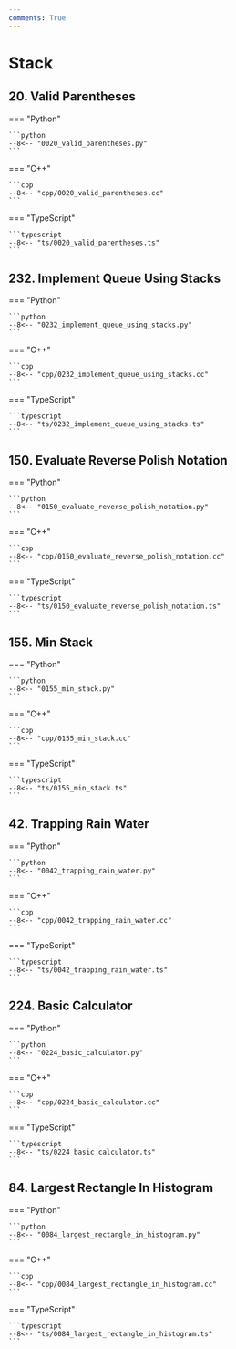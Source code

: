 ```yaml
---
comments: True
---
```


# Stack

## 20. Valid Parentheses

=== "Python"

    ```python
    --8<-- "0020_valid_parentheses.py"
    ```

=== "C++"

    ```cpp
    --8<-- "cpp/0020_valid_parentheses.cc"
    ```

=== "TypeScript"

    ```typescript
    --8<-- "ts/0020_valid_parentheses.ts"
    ```

## 232. Implement Queue Using Stacks

=== "Python"

    ```python
    --8<-- "0232_implement_queue_using_stacks.py"
    ```

=== "C++"

    ```cpp
    --8<-- "cpp/0232_implement_queue_using_stacks.cc"
    ```

=== "TypeScript"

    ```typescript
    --8<-- "ts/0232_implement_queue_using_stacks.ts"
    ```

## 150. Evaluate Reverse Polish Notation

=== "Python"

    ```python
    --8<-- "0150_evaluate_reverse_polish_notation.py"
    ```

=== "C++"

    ```cpp
    --8<-- "cpp/0150_evaluate_reverse_polish_notation.cc"
    ```

=== "TypeScript"

    ```typescript
    --8<-- "ts/0150_evaluate_reverse_polish_notation.ts"
    ```

## 155. Min Stack

=== "Python"

    ```python
    --8<-- "0155_min_stack.py"
    ```

=== "C++"

    ```cpp
    --8<-- "cpp/0155_min_stack.cc"
    ```

=== "TypeScript"

    ```typescript
    --8<-- "ts/0155_min_stack.ts"
    ```

## 42. Trapping Rain Water

=== "Python"

    ```python
    --8<-- "0042_trapping_rain_water.py"
    ```

=== "C++"

    ```cpp
    --8<-- "cpp/0042_trapping_rain_water.cc"
    ```

=== "TypeScript"

    ```typescript
    --8<-- "ts/0042_trapping_rain_water.ts"
    ```

## 224. Basic Calculator

=== "Python"

    ```python
    --8<-- "0224_basic_calculator.py"
    ```

=== "C++"

    ```cpp
    --8<-- "cpp/0224_basic_calculator.cc"
    ```

=== "TypeScript"

    ```typescript
    --8<-- "ts/0224_basic_calculator.ts"
    ```

## 84. Largest Rectangle In Histogram

=== "Python"

    ```python
    --8<-- "0084_largest_rectangle_in_histogram.py"
    ```

=== "C++"

    ```cpp
    --8<-- "cpp/0084_largest_rectangle_in_histogram.cc"
    ```

=== "TypeScript"

    ```typescript
    --8<-- "ts/0084_largest_rectangle_in_histogram.ts"
    ```
